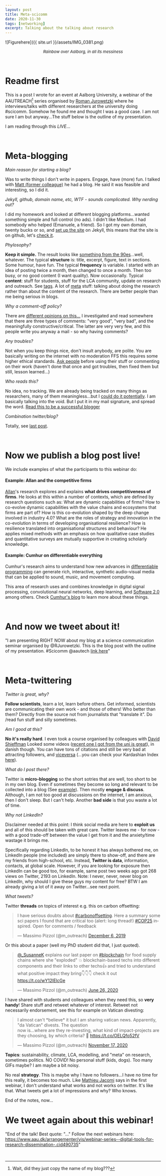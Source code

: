 ```yaml
---
layout: post
title: Meta-scicomm
date: 2020-11-30
tags: [networking]
excerpt: Talking about the talking about research
---
```



![Figurehere]({{ site.url }}/assets/IMG_0381.png)
<center><i><font size="2">Rainbow over Aalborg, in all its messiness</font></i></center>

&nbsp;


# Readme first

This is a post I wrote for an event at Aalborg University, a webinar of the AAUTREACH[^1] series organised by [Roman Jurowetzki](https://vbn.aau.dk/en/persons/125497) where he interviews/talks with different researchers at the university doing #scicomm. Somehow he found me and thought I was a good case. I am not sure I am but anyway...The stuff below is the outline of my presentation. 

I am reading through this *LIVE*...

&nbsp; 

# Meta-blogging

_Main reason for starting a blog?_ 

Was to write things I don't write in papers. Engage, have (more) fun. I talked with [Matt (former colleague)](https://www.linkedin.com/in/matcashmore/) he had a blog. He said it was feasible and interesting, so I did it. 

_Jekyll, github, domain name, etc, WTF - sounds complicated. Why nerding out?_

I did my homework and looked at different blogging platforms...wanted something simple and full control (no ads). I didn't like Medium. I had somebody who helped (Emanuele, a friend). So I got my own domain, twenty bucks or so, and [set up the site](https://moutreach.science/2016/11/23/finally-online.html) on Jekyll, this means that the site is on github, let's [check it](https://github.com/massimopizzol/moutreach).

_Phylosophy?_ 

**Keep it simple.** The result looks like [something from the 90es](https://envato.com/blog/90s-web-design-trends/)...well, whatever. The typical **structure** is: title, excerpt, figure, text in sections. Some humour, have fun. The typical **frequency** is variable. I started with an idea of posting twice a month, then changed to once a month. Then too busy, or no good content (I want quality). Now occasionally. Typical **content**: stuff for students, stuff for the LCA community, update on research and outreach. See [tags](https://moutreach.science/tags/). A lot of [meta](https://en.wikipedia.org/wiki/Meta) stuff: talking about doing the research rather than about the content of the research. There are better people than me being serious in blogs.

_Why a comment-off policy?_ 

There are [different opinions on this...](https://fizzle.co/sparkline/debate-should-you-allow-comments-on-your-blog-find-out-what-two-remarkably-popular-bloggers-think) I investigated and read somewhere that there are three types of comments: "very good", "very bad", and the meaningfully constructive/critical. The latter are very very few, and this people write you anyway a mail - so why having comments? 


_Any troubles?_ 

Not when you keep things nice, don't insult anybody, are polite. You are basically writing on the internet with no moderation FFS this requires some higher ethical standards. [Ask people](https://moutreach.science/2020/11/10/LCA-anwering-the-right-questions.html) before using their stuff or commenting on their work (haven't done that once and got troubles, then fixed them but still, lesson learned...)

_Who reads this?_

No idea, no tracking. We are already being tracked on many things as researchers, many of them meaningless...but I [could do it potentially](https://michaelsoolee.com/google-analytics-jekyll/). I am basically talking into the void. But I put it in my mail signature, and spread the word. [Read this to be a successful blogger](https://www.theguardian.com/science/2014/apr/17/science-blog-wellcome-trust-writing-prize)

_Combination twitter/blog?_

Totally, see [last post](https://moutreach.science/2020/11/12/LCA-this-pseudo-science.html).

&nbsp; 

# Now we publish a blog post live!

We include examples of what the participants to this webinar do:


#### Example: Allan and the competitive firms

[Allan](https://vbn.aau.dk/da/persons/103451)'s research explores and explains **what drives competitiveness of firms**. He looks at this within a number of contexts, which are defined by research questions such as: What are dynamic capabilities of firms? How to co-evolve dynamic capabilities with the value chains and ecosystems that firms are part of? How is this co-evolution shaped by the deep change involved in industry 4.0? What are the roles of strategy and innovation in the co-evolution in terms of developing organisational resilience? How is resilience translated into organisational structures and behaviour?
He applies mixed methods with an emphasis on how qualitative case studies and quantitative surveys are mutually supportive in creating scholarly knowledge.


#### Example: Cumhur on differentiable everything

Cumhur's research aims to understand how new advances in [differentiable  programming](https://en.wikipedia.org/wiki/Differentiable_programming) can generate rich, interactive, synthetic audio-visual media that can be applied to sound, music, and movement computing. 

This area of research uses and combines knowledge in  digital signal processing, convolutional neural networks, deep learning, and [Software 2.0](https://medium.com/@karpathy/software-2-0-a64152b37c35) among others. Check [Cumhur's blog](http://cerkut.blog.aau.dk/) to learn more about these things.


&nbsp; 

# And now we tweet about it!


"I am presenting RIGHT NOW about my blog at a science communication seminar organised by @RJurowetzki. This is the blog post with the outline of my presentation. #Scicomm @aautech [link here]()" 


&nbsp; 

# Meta-twittering 

_Twitter is great, why?_

**Follow scientists**, learn a lot, learn before others. Get informed, scientists are communicating their own work - and those of others! Who better than them? Directly from the source not from journalists that "translate it". Do /read fun stuff and silly sometimes.

_Am I good at this?_

**No it's really hard**. I even took a course organised by colleagues with [David Shieffman](https://twitter.com/WhySharksMatter) Looked some videos ([recent one I got from the uni is great](https://twitter-kursus.dk/kursus/)), in danish though. You can have tons of citations and still be very bad at attracting followers, and [viceversa](https://genomebiology.biomedcentral.com/articles/10.1186/s13059-014-0424-0) (...you can check your Kardashian Index [here](https://theinformationalturn.net/kardashian-index/)).


_What do I post there?_

Twitter is **micro-blogging** so the short sotries that are well, too short to be in my own blog. Even if sometimes they become so long and relevant to be collected into a blog (See [example](https://moutreach.science/2020/11/12/LCA-this-pseudo-science.html)). Then mostly **engage & discuss**. Although, I am not too good at discussions on the internet, I am anxious, then I don't sleep. But I can't help. Another **bad side** is that you waste a lot of time. 


_Why not LinkedIn?_ 

Disclaimer needed at this point: I think social media are here to **exploit us** and all of this should be taken with great care. Twitter leaves me - for now - with a good trade-off between the value I get from it and the anxiety/time wastage it brings me. 

Specifically regarding LinkedIn, to be honest it has always bothered me, on LinkedIn people (me included) are simply there to show-off, and there are my friends from high-school, etc. Instead, **Twitter is data**, information, contacts, at global scale. However, if you are looking for exposure then LinkedIn can be good too, for example, same post two weeks ago got 268 views on Twitter, 2193 on LinkedIn. Note: I never, never, never blog on LinkedIn, why should I give these guys my content for free? BTW I am already giving a lot of it away on Twitter...see next point.


_What tweets?_ 

Twitter **threads** on topics of interest e.g. this on carbon offsetting:


<blockquote class="twitter-tweet"><p lang="en" dir="ltr">I have serious doubts about <a href="https://twitter.com/hashtag/carbonoffsetting?src=hash&amp;ref_src=twsrc%5Etfw">#carbonoffsetting</a>. Here a summary some sci papers I found that are critical too (alert: long thread!) <a href="https://twitter.com/hashtag/COP25?src=hash&amp;ref_src=twsrc%5Etfw">#COP25</a> inspired. Open for comments / feedback</p>&mdash; Massimo Pizzol (@m_outreach) <a href="https://twitter.com/m_outreach/status/1202840493148823554?ref_src=twsrc%5Etfw">December 6, 2019</a></blockquote> <script async src="https://platform.twitter.com/widgets.js" charset="utf-8"></script>


Or this about a paper (well my PhD student did that, I just quoted). 

<blockquote class="twitter-tweet"><p lang="en" dir="ltr"><a href="https://twitter.com/_SusanneK?ref_src=twsrc%5Etfw">@_SusanneK</a> explains our last paper on <a href="https://twitter.com/hashtag/blockchain?src=hash&amp;ref_src=twsrc%5Etfw">#blockchain</a> for food supply chains where she &quot;exploded&quot; 💥 blockchain-based techs into different components and their links to other techs👍 and tried to understand what positive impact they bring👇👇👇 check it out <a href="https://t.co/wY12lElcGe">https://t.co/wY12lElcGe</a></p>&mdash; Massimo Pizzol (@m_outreach) <a href="https://twitter.com/m_outreach/status/1276436428973539328?ref_src=twsrc%5Etfw">June 26, 2020</a></blockquote> <script async src="https://platform.twitter.com/widgets.js" charset="utf-8"></script>


I have shared with  students and colleagues when they need this, so **very handy**! Share stuff and retweet whatever of interest. Retweet not necessarily endorsement, see this for example on Vatican divesting:


<blockquote class="twitter-tweet"><p lang="en" dir="ltr">I almost can&#39;t *believe* it but I am sharing vatican news. Apparently, &quot;da Vatican&quot; divests. The question <br>now is...where are they re-investing, what kind of impact-projects are they choosing, by which criteria? 🧐 <a href="https://t.co/OELQfo52fV">https://t.co/OELQfo52fV</a></p>&mdash; Massimo Pizzol (@m_outreach) <a href="https://twitter.com/m_outreach/status/1328620664341803009?ref_src=twsrc%5Etfw">November 17, 2020</a></blockquote> <script async src="https://platform.twitter.com/widgets.js" charset="utf-8"></script>


**Topics**: sustainability, climate, LCA, modelling, and "meta" on research, sometimes politics. NO COVID! No personal stuff (kids, dogs). Too many GIFs maybe? I am maybe a bit noisy. 

No real **strategy**. This is maybe why I have no followers...I have no time for this really, it becomes too much. Like [Mathieu Jacomi](https://twitter.com/jacomyma) says in the first webinar, I don't understand what works and not works on twitter. It's like that. What tweets get a lot of impressions and why? Who knows.

End of the notes, now...

# We tweet again about this webinar!

"End of the talk! Best quote: "..." Follow the next webinars here: https://www.aau.dk/arrangementer/vis/webinar-series--digital-tools-for-research-dissemination-.cid490735"


&nbsp; 


[^1]: Wait, did they just copy the name of my blog???

